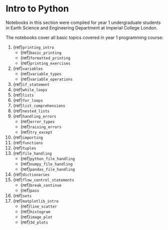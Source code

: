 # Intro to Python

Notebooks in this section were compiled for year 1 undergraduate students in Earth Science and Engineering Department at Imperial College London.

The notebooks cover all basic topics covered in year 1 programming course:

1. {ref}`printing_intro`
    - {ref}`basic_printing`
    - {ref}`formatted_printing`
    - {ref}`printing_exercises`
2. {ref}`variables`
    - {ref}`variable_types`
    - {ref}`variable_operations`
3. {ref}`if_statement`
4. {ref}`while_loops`
5. {ref}`lists`
6. {ref}`for_loops`
7. {ref}`list_comprehensions`
8. {ref}`nested_lists`
9. {ref}`handling_errors`
    - {ref}`error_types`
    - {ref}`raising_errors`
    - {ref}`try_except`
10. {ref}`importing`
11. {ref}`functions`
12. {ref}`tuples`
13. {ref}`file_handling`
    - {ref}`python_file_handling`
    - {ref}`numpy_file_handling`
    - {ref}`pandas_file_handling`
14. {ref}`dictionaries`
15. {ref}`flow_control_statements`
    - {ref}`break_continue`
    - {ref}`pass`
16. {ref}`sets`
17. {ref}`matplotlib_intro`
    - {ref}`line_scatter`
    - {ref}`histogram`
    - {ref}`image_plot`
    - {ref}`3d_plots`
